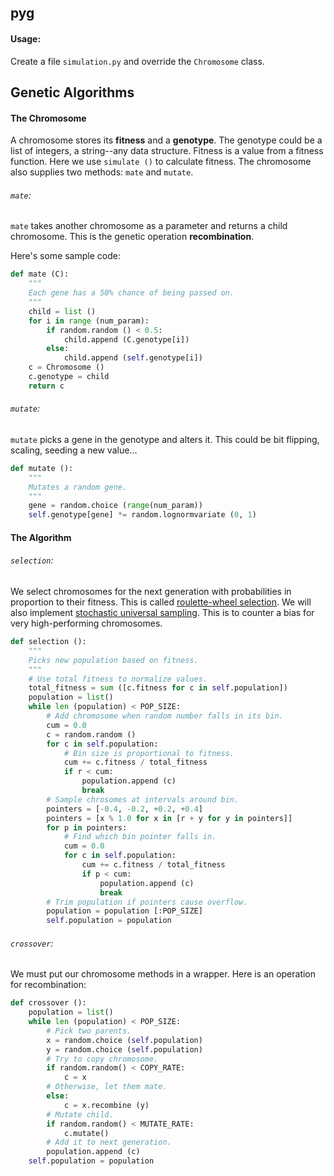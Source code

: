 ## pyg

#### Usage:
Create a file ``simulation.py`` and override the ``Chromosome`` class. 


## Genetic Algorithms

#### The Chromosome

A chromosome stores its **fitness** and a **genotype**. The genotype could be a list of integers, a string--any data
structure. Fitness is a value from a fitness function. Here we use ``simulate ()`` to calculate fitness. The chromosome also supplies two methods: ``mate`` and ``mutate``.

###### ``mate``:

``mate`` takes another chromosome as a parameter and returns a
child chromosome. This is the genetic operation
**recombination**.

Here's some sample code:

```python
def mate (C):
    """
    Each gene has a 50% chance of being passed on.
    """
    child = list ()
    for i in range (num_param):
        if random.random () < 0.5:
            child.append (C.genotype[i])
        else:
            child.append (self.genotype[i])
    c = Chromosome ()
    c.genotype = child
    return c
```
        
###### ``mutate``:
``mutate`` picks a gene in the genotype and alters it. This could be bit flipping, scaling, seeding a new value... 

```python
def mutate ():
    """
    Mutates a random gene.
    """
    gene = random.choice (range(num_param))
    self.genotype[gene] *= random.lognormvariate (0, 1)
```

#### The Algorithm

###### ``selection``:
We select chromosomes for the next generation with probabilities in proportion to their fitness. This is called [roulette-wheel selection](https://en.wikipedia.org/wiki/Roulette_wheel_selection). We will also implement [stochastic universal sampling](http://en.wikipedia.org/wiki/Stochastic_universal_sampling). This is to counter a bias for very high-performing chromosomes. 

```python
def selection ():
    """
    Picks new population based on fitness.
    """
    # Use total fitness to normalize values.
    total_fitness = sum ([c.fitness for c in self.population])
    population = list()
    while len (population) < POP_SIZE:
        # Add chromosome when random number falls in its bin.
        cum = 0.0
        c = random.random ()
        for c in self.population:
            # Bin size is proportional to fitness.
            cum += c.fitness / total_fitness
            if r < cum:
                population.append (c)
                break
        # Sample chrosomes at intervals around bin.
        pointers = [-0.4, -0.2, +0.2, +0.4]
        pointers = [x % 1.0 for x in [r + y for y in pointers]]
        for p in pointers:
            # Find which bin pointer falls in. 
            cum = 0.0
            for c in self.population:
                cum += c.fitness / total_fitness
                if p < cum:
                    population.append (c)
                    break
        # Trim population if pointers cause overflow.
        population = population [:POP_SIZE]
        self.population = population
```

###### ``crossover``:
We must put our chromosome methods in a wrapper. 
Here is an operation for recombination:

```python
def crossover ():
    population = list()
    while len (population) < POP_SIZE:
        # Pick two parents.
        x = random.choice (self.population)
        y = random.choice (self.population)
        # Try to copy chromosome.
        if random.random() < COPY_RATE:
            c = x
        # Otherwise, let them mate. 
        else:
            c = x.recombine (y)
        # Mutate child.
        if random.random() < MUTATE_RATE:
            c.mutate()
        # Add it to next generation.
        population.append (c)
    self.population = population
```
        
        
